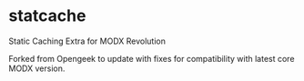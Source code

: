 # statcache
Static Caching Extra for MODX Revolution

Forked from Opengeek to update with fixes for compatibility with latest core MODX version.
